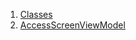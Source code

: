 

1. [Classes](view_model_access_request_view_model/view_model_access_request_view_model-library.html#classes)
2. [AccessScreenViewModel](view_model_access_request_view_model/AccessScreenViewModel-class.html)
